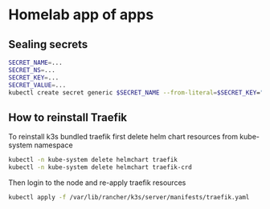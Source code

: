 # Homelab app of apps

## Sealing secrets

```sh
SECRET_NAME=...
SECRET_NS=...
SECRET_KEY=...
SECRET_VALUE=...
kubectl create secret generic $SECRET_NAME --from-literal=$SECRET_KEY="$SECRET_VALUE" --dry-run -o yaml | kubeseal -o yaml --scope namespace-wide -n $SECRET_NS > $SECRET_NAME.yaml
```

## How to reinstall Traefik

To reinstall k3s bundled traefik first delete helm chart resources from kube-system namespace

```sh
kubectl -n kube-system delete helmchart traefik
kubectl -n kube-system delete helmchart traefik-crd
```

Then login to the node and re-apply traefik resources

```sh
kubectl apply -f /var/lib/rancher/k3s/server/manifests/traefik.yaml
```

